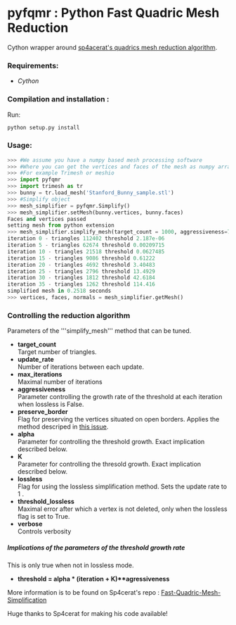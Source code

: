 # pyfqmr : Python Fast Quadric Mesh Reduction 

Cython wrapper around [sp4acerat's quadrics mesh reduction algorithm](https://github.com/sp4cerat/Fast-Quadric-Mesh-Simplification). 

### Requirements: 
- *Cython*

### Compilation and installation :
Run:
```bash
python setup.py install
```
### Usage:
```python
>>> #We assume you have a numpy based mesh processing software
>>> #Where you can get the vertices and faces of the mesh as numpy arrays.
>>> #For example Trimesh or meshio
>>> import pyfqmr
>>> import trimesh as tr
>>> bunny = tr.load_mesh('Stanford_Bunny_sample.stl')
>>> #Simplify object
>>> mesh_simplifier = pyfqmr.Simplify()
>>> mesh_simplifier.setMesh(bunny.vertices, bunny.faces)
Faces and vertices passed
setting mesh from python extension
>>> mesh_simplifier.simplify_mesh(target_count = 1000, aggressiveness=7, preserve_border=True, verbose=10)
iteration 0 - triangles 112402 threshold 2.187e-06
iteration 5 - triangles 62674 threshold 0.00209715
iteration 10 - triangles 21518 threshold 0.0627485
iteration 15 - triangles 9086 threshold 0.61222
iteration 20 - triangles 4692 threshold 3.40483
iteration 25 - triangles 2796 threshold 13.4929
iteration 30 - triangles 1812 threshold 42.6184
iteration 35 - triangles 1262 threshold 114.416
simplified mesh in 0.2518 seconds 
>>> vertices, faces, normals = mesh_simplifier.getMesh()

```

### Controlling the reduction algorithm

Parameters of the '''simplify_mesh''' method that can be tuned.

* **target_count**  
	Target number of triangles.
* **update_rate**  
	Number of iterations between each update.
* **max_iterations**  
	Maximal number of iterations 
* **aggressiveness**  
	Parameter controlling the growth rate of the threshold at each iteration when lossless is False.
* **preserve_border**  
	Flag for preserving the vertices situated on open borders. Applies the method descriped in [this issue](https://github.com/sp4cerat/Fast-Quadric-Mesh-Simplification/issues/14).
* **alpha**  
	Parameter for controlling the threshold growth. Exact implication described below.
* **K**  
	Parameter for controlling the thresold growth. Exact implication described below.
* **lossless**  
	Flag for using the lossless simplification method. Sets the update rate to 1 .
* **threshold_lossless**  
	Maximal error after which a vertex is not deleted, only when the lossless flag is set to True.
* **verbose**  
	Controls verbosity

##### Implications of the parameters of the threshold growth rate
This is only true when not in lossless mode. 
- **threshold = alpha * (iteration + K)\*\*agressiveness** 

More information is to be found on Sp4cerat's repo : [Fast-Quadric-Mesh-Simplification](https://github.com/sp4cerat/Fast-Quadric-Mesh-Simplification)

Huge thanks to Sp4cerat for making his code available! 